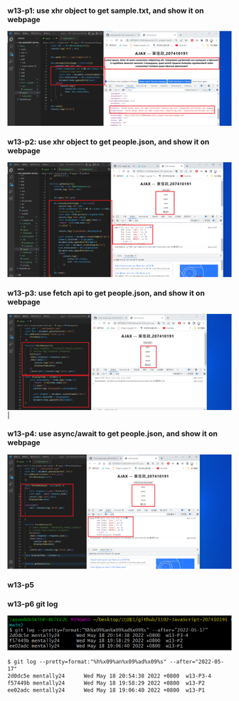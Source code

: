 
### w13-p1: use xhr object to get sample.txt, and show it on webpage

![](p1.png)


### w13-p2: use xhr object to get people.json, and show it on webpage

![](p3.png)
### w13-p3: use fetch api to get people.json, and show it on webpage

![](p4.png)|

### w13-p4: use async/await to get people.json, and show it on webpage

![](p5.png)

### w13-p5


### w13-p6 git log
![](pgit.png)
```
$ git log --pretty=format:"%h%x09%an%x09%ad%x09%s" --after="2022-05-17"
2d0dc5e mentally24      Wed May 18 20:54:38 2022 +0800  w13-P3-4
f57449b mentally24      Wed May 18 19:58:29 2022 +0800  w13-P2
ee02adc mentally24      Wed May 18 19:06:40 2022 +0800  w13-P1

```